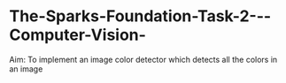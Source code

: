 # The-Sparks-Foundation-Task-2---Computer-Vision-

Aim: To implement an image color detector which detects all the colors in an image
